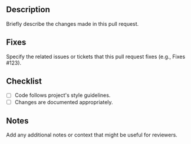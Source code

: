 ## Description
Briefly describe the changes made in this pull request.

## Fixes
Specify the related issues or tickets that this pull request fixes (e.g., Fixes #123).

## Checklist
<!-- add x inside brackets for ticking the checkbox eg. - [x] -->
- [ ] Code follows project's style guidelines.
- [ ] Changes are documented appropriately.

## Notes
Add any additional notes or context that might be useful for reviewers.
